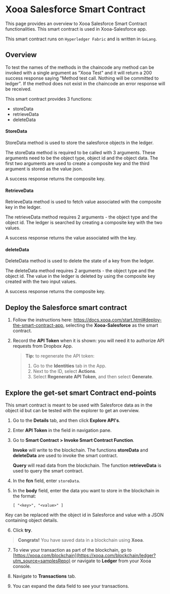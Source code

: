 # Xooa Salesforce Smart Contract

This page provides an overview to Xooa Salesforce Smart Contract functionalities.
This smart contract is used in Xooa-Salesforce app.

This smart contract runs on `Hyperledger Fabric` and is written in `GoLang`.


## Overview

To test the names of the methods in the chaincode any method can be invoked with a single argument as "Xooa Test" and it will return a 200 success response saying "Method test call. Nothing will be committed to ledger". If the method does not exist in the chaincode an error response will be received.

This smart contract provides 3 functions:
  
  * storeData
  * retrieveData
  * deleteData


#### StoreData
StoreData method is used to store the salesforce objects in the ledger.

The storeData method is required to be called with 3 arguments. These arguments need to be the object type, object id and the object data. The first two arguments are used to create a composite key and the third argument is stored as the value json.

A success response returns the composite key.


#### RetrieveData
RetrieveData method is used to fetch value associated with the composite key in the ledger.

The retrieveData method requires 2 arguments - the object type and the object id. The ledger is searched by creating a composite key with the two values.

A success response returns the value associated with the key.


#### deleteData
DeleteData method is used to delete the state of a key from the ledger.

The deleteData method requires 2 arguments - the object type and the object id. The value in the ledger is deleted by using the composite key created with the two input values.

A success response returns the composite key.


## Deploy the Salesforce smart contract 
 
1. Follow the instructions here: https://docs.xooa.com/start.html#deploy-the-smart-contract-app, selecting the **Xooa-Salesforce** as the smart contract.

2. Record the **API Token** when it is shown: you will need it to authorize API requests from Dropbox App.

   > **Tip:**  to regenerate the API token: 
   >
   > 1. Go to the **Identities** tab in the App. 
   > 2. Next to the ID, select **Actions**.
   > 3. Select **Regenerate API Token**, and then select **Generate**.



## Explore the get-set smart Contract end-points

This smart contract is meant to be used with Salesforce data as in the object id but can be tested with the explorer to get an overview.

1. Go to the **Details** tab, and then click **Explore API's**.

2. Enter **API Token** in the field in navigation pane.

3. Go to **Smart Contract > Invoke Smart Contract Function**.

  	**Invoke** will write to the blockchain. The functions **storeData** and **deleteData** are used to invoke the smart contract.

  	**Query** will read data from the blockchain. The function **retrieveData** is used to query the smart contract.

4. In the **fcn** field, enter `storeData`.

5. In the **body** field, enter the data you want to store in the blockchain in the format:

  	`[ "<key>", "<value>" ]`

  Key can be replaced with the object id in Salesforce and value with a JSON containing object details.

6. Click **try**. 

> **Congrats!** You have saved data in a blockchain using **Xooa**.

7. To view your transaction as part of the blockchain, go to [https://xooa.com/blockchain](https://xooa.com/blockchain/ledger?utm_source=samplesRepo) or navigate to **Ledger** from your Xooa console.

8. Navigate to **Transactions** tab.

9. You can expand the data field to see your transactions.